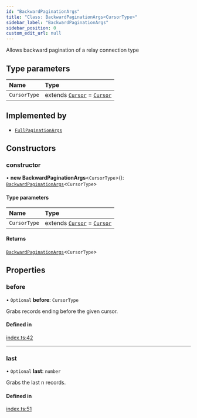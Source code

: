```yaml
---
id: "BackwardPaginationArgs"
title: "Class: BackwardPaginationArgs<CursorType>"
sidebar_label: "BackwardPaginationArgs"
sidebar_position: 0
custom_edit_url: null
---
```


Allows backward pagination of a relay connection type

## Type parameters

| Name | Type |
| :------ | :------ |
| `CursorType` | extends [`Cursor`](../interfaces/Cursor.md) = [`Cursor`](../interfaces/Cursor.md) |

## Implemented by

- [`FullPaginationArgs`](FullPaginationArgs.md)

## Constructors

### constructor

• **new BackwardPaginationArgs**\<`CursorType`\>(): [`BackwardPaginationArgs`](BackwardPaginationArgs.md)\<`CursorType`\>

#### Type parameters

| Name | Type |
| :------ | :------ |
| `CursorType` | extends [`Cursor`](../interfaces/Cursor.md) = [`Cursor`](../interfaces/Cursor.md) |

#### Returns

[`BackwardPaginationArgs`](BackwardPaginationArgs.md)\<`CursorType`\>

## Properties

### before

• `Optional` **before**: `CursorType`

Grabs records ending before the given cursor.

#### Defined in

[index.ts:42](https://github.com/johnsonjo4531/typegraphql-relay-connections/blob/6b2073a/src/index.ts#L42)

___

### last

• `Optional` **last**: `number`

Grabs the last n records.

#### Defined in

[index.ts:51](https://github.com/johnsonjo4531/typegraphql-relay-connections/blob/6b2073a/src/index.ts#L51)
